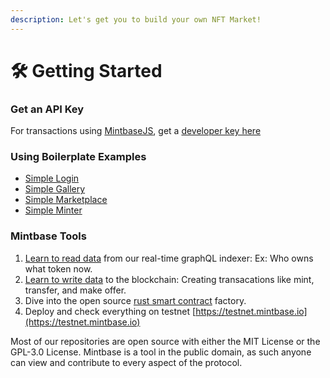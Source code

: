 ```yaml
---
description: Let's get you to build your own NFT Market!
---
```


# 🛠 Getting Started

### Get an API Key

For transactions using [MintbaseJS](write-data/mintbasejs.md), get a [developer key here](https://www.mintbase.io/developer)&#x20;

### Using Boilerplate Examples

* [Simple Login](https://github.com/Mintbase/examples/blob/main/simple-login)
* [Simple Gallery](https://github.com/Mintbase/examples/blob/main/simple-gallery)
* [Simple Marketplace](https://github.com/Mintbase/examples/blob/main/simple-marketplace)
* [Simple Minter](https://github.com/Mintbase/examples/blob/main/simple-minter)

### Mintbase Tools

1. [Learn to read data](read-data/) from our real-time graphQL indexer: Ex: Who owns what token now.
2. [Learn to write data](write-data/) to the blockchain: Creating transacations like mint, transfer, and make offer.
3. Dive into the open source [rust smart contract](smart-contracts/) factory.
4. Deploy and check everything on testnet [https://testnet.mintbase.io](https://testnet.mintbase.io)



Most of our repositories are open source with either the MIT License or the GPL-3.0 License. Mintbase is a tool in the public domain, as such anyone can view and contribute to every aspect of the protocol.


